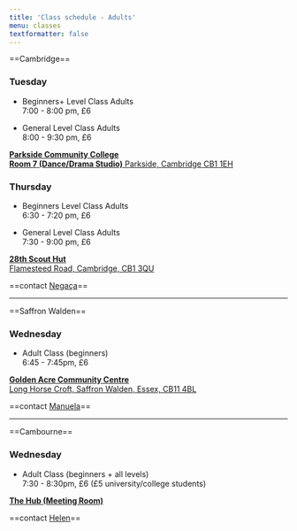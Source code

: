 ```yaml
---
title: 'Class schedule - Adults'
menu: classes
textformatter: false
---
```


==Cambridge==

### Tuesday
* Beginners+ Level Class Adults  
7:00 - 8:00 pm, £6

* General Level Class Adults  
8:00 - 9:30 pm, £6

[**Parkside Community College**  
**Room 7 (Dance/Drama Studio)**
Parkside, Cambridge CB1 1EH](https://goo.gl/maps/CyLhocYbnjG2)

### Thursday
* Beginners Level Class Adults  
6:30 - 7:20 pm, £6

* General Level Class Adults  
7:30 - 9:00 pm, £6

[**28th Scout Hut**  
Flamesteed Road,
Cambridge, CB1 3QU](https://goo.gl/maps/wSZbnx9icyn)

==contact <a href="mailto:negaca@capoeiracambridge.co.uk">Negaça</a>==

---

==Saffron Walden==

### Wednesday
* Adult Class (beginners)  
6:45 - 7:45pm, £6

[**Golden Acre Community Centre**  
Long Horse Croft,
Saffron Walden, Essex, CB11 4BL](https://goo.gl/maps/74EXohV3jAK2)

==contact <a href="mailto:manuela.gnc@gmail.com">Manuela</a>==

---

==Cambourne==

### Wednesday
* Adult Class (beginners + all levels)  
7:30 - 8:30pm, £6 (£5 university/college students)

[**The Hub (Meeting Room)**](https://goo.gl/maps/AbJS4WpZT372)

==contact <a href="mailto:capoeiracambs@gmail.com">Helen</a>==